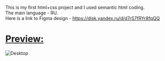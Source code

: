 This is my first html+css project
and I used semantic html coding.
<br>The main language - RU.
<br>Here is a link to Figma design - https://disk.yandex.ru/d/d7rS7fRYr8fqQQ
<h1>
  <a href="https://clck.ru/3ExW9W">Preview:</a>
</h1>

![Desktop](https://github.com/user-attachments/assets/5b73370c-a6d3-403d-868f-a370c66fd303)
